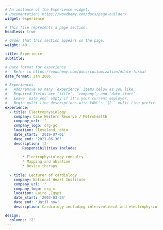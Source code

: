 ```yaml
---
# An instance of the Experience widget.
# Documentation: https://wowchemy.com/docs/page-builder/
widget: experience

# This file represents a page section.
headless: true

# Order that this section appears on the page.
weight: 40

title: Experience
subtitle:

# Date format for experience
#   Refer to https://wowchemy.com/docs/customization/#date-format
date_format: Jan 2006

# Experiences.
#   Add/remove as many `experience` items below as you like.
#   Required fields are `title`, `company`, and `date_start`.
#   Leave `date_end` empty if it's your current employer.
#   Begin multi-line descriptions with YAML's `|2-` multi-line prefix.
experience:
  - title: Electrophysiology
    company: Case Western Reserve / Metrohealth
    company_url: ''
    company_logo: org-gc
    location: Cleveland, ohio
    date_start: '2019-07-01'
    date_end: '2021-06-30'
    description: |2-
        Responsibilities include:
        
        * Electrophysiology consults
        * Mapping and ablation 
        * Device therapy
        
  - title: Lecturer of cardiology
    company: National Heart Institute
    company_url: ''
    company_logo: org-x
    location: Cairo ,Egypt
    date_start: '2003-03-24'
    date_end: 'Until now'
    description: Cardiology including interventional and electrophysiology.

design:
  columns: '2'
---
```


